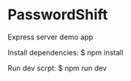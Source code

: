 # PasswordShift
Express server demo app

Install dependencies:
  $ npm install

Run dev scrpt:
  $ npm run dev
